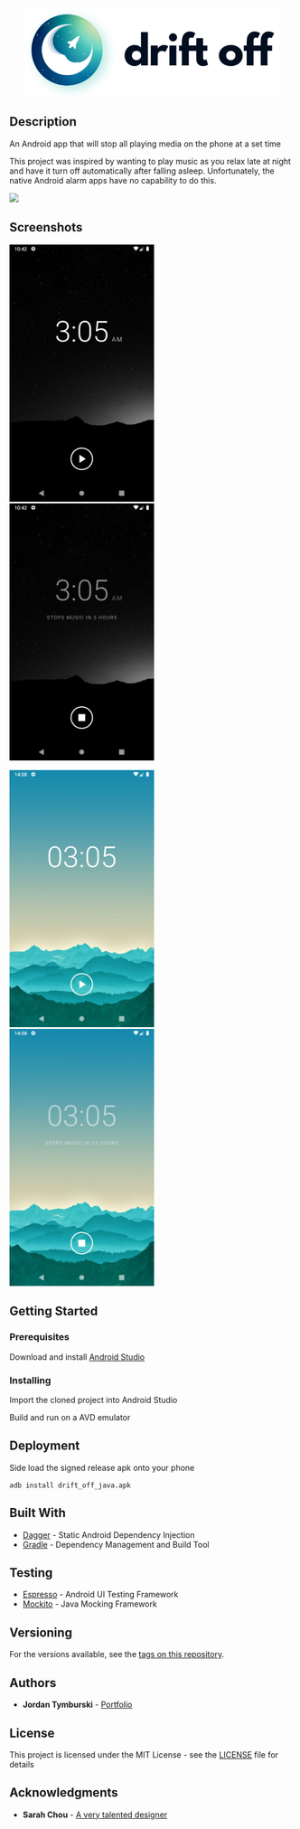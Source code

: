 <p align=center>
<img src="exports/driftoff.png" width="450px">
</p>



## Description

An Android app that will stop all playing media on the phone at a set time

This project was inspired by wanting to play music as you relax late at night and have it turn off automatically after falling asleep. Unfortunately, the native Android alarm apps have no capability to do this.

<a href="https://source.android.com/setup/start/build-numbers" alt="Android Build">
    <img src="https://img.shields.io/badge/android-6.0%2B-blue.svg" /></a>

## Screenshots

<img src="exports/dark_off.jpg" width="256"> <img src="exports/dark_active.jpg" width="256">

<img src="exports/light_off.jpg" width="256"> <img src="exports/light_active.jpg" width="256">

## Getting Started

### Prerequisites

Download and install [Android Studio](https://developer.android.com/studio/)

### Installing

Import the cloned project into Android Studio

Build and run on a AVD emulator

## Deployment

Side load the signed release apk onto your phone
```
adb install drift_off_java.apk
```

## Built With

* [Dagger](https://dagger.dev) - Static Android Dependency Injection
* [Gradle](https://gradle.org) - Dependency Management and Build Tool

## Testing

* [Espresso](https://developer.android.com/training/testing/espresso/) - Android UI Testing Framework
* [Mockito](https://site.mockito.org) - Java Mocking Framework

## Versioning

For the versions available, see the [tags on this repository](https://github.com/jtymburski/drift-off-java/tags). 

## Authors

* **Jordan Tymburski** - [Portfolio](https://jordantymburski.com/)

## License

This project is licensed under the MIT License - see the [LICENSE](LICENSE) file for details

## Acknowledgments

* **Sarah Chou** - [A very talented designer](https://sarahchou.com/)
